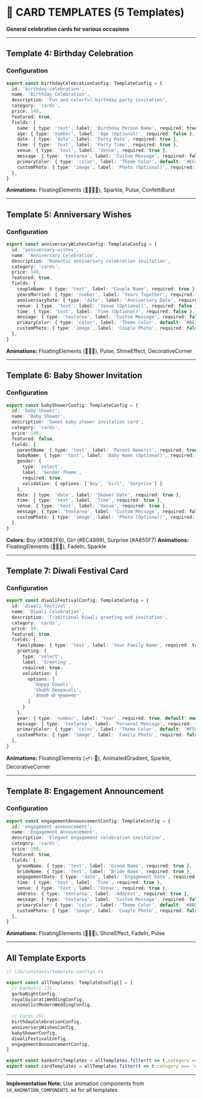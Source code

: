 # 🎁 CARD TEMPLATES (5 Templates)

**General celebration cards for various occasions**

---

## Template 4: Birthday Celebration

### Configuration

```typescript
export const birthdayCelebrationConfig: TemplateConfig = {
  id: 'birthday-celebration',
  name: 'Birthday Celebration',
  description: 'Fun and colorful birthday party invitation',
  category: 'cards',
  price: 149,
  featured: true,
  fields: {
    name: { type: 'text', label: 'Birthday Person Name', required: true },
    age: { type: 'number', label: 'Age (Optional)', required: false },
    date: { type: 'date', label: 'Party Date', required: true },
    time: { type: 'text', label: 'Party Time', required: true },
    venue: { type: 'text', label: 'Venue', required: true },
    message: { type: 'textarea', label: 'Custom Message', required: false },
    primaryColor: { type: 'color', label: 'Theme Color', default: '#EC4899' },
    customPhoto: { type: 'image', label: 'Photo (Optional)', required: false },
  },
}
```

**Animations:** FloatingElements (🎂🎈🎁🎉), Sparkle, Pulse, ConfettiBurst

---

## Template 5: Anniversary Wishes

### Configuration

```typescript
export const anniversaryWishesConfig: TemplateConfig = {
  id: 'anniversary-wishes',
  name: 'Anniversary Celebration',
  description: 'Romantic anniversary celebration invitation',
  category: 'cards',
  price: 149,
  featured: true,
  fields: {
    coupleName: { type: 'text', label: 'Couple Name', required: true },
    yearsMarried: { type: 'number', label: 'Years Together', required: true },
    anniversaryDate: { type: 'date', label: 'Anniversary Date', required: true },
    venue: { type: 'text', label: 'Venue (Optional)', required: false },
    time: { type: 'text', label: 'Time (Optional)', required: false },
    message: { type: 'textarea', label: 'Custom Message', required: false },
    primaryColor: { type: 'color', label: 'Theme Color', default: '#BE123C' },
    customPhoto: { type: 'image', label: 'Couple Photo', required: false },
  },
}
```

**Animations:** FloatingElements (💖💕💗), Pulse, ShineEffect, DecorativeCorner

---

## Template 6: Baby Shower Invitation

### Configuration

```typescript
export const babyShowerConfig: TemplateConfig = {
  id: 'baby-shower',
  name: 'Baby Shower',
  description: 'Sweet baby shower invitation card',
  category: 'cards',
  price: 149,
  featured: false,
  fields: {
    parentName: { type: 'text', label: 'Parent Name(s)', required: true },
    babyName: { type: 'text', label: 'Baby Name (Optional)', required: false },
    gender: { 
      type: 'select', 
      label: 'Gender Theme', 
      required: true,
      validation: { options: ['Boy', 'Girl', 'Surprise'] }
    },
    date: { type: 'date', label: 'Shower Date', required: true },
    time: { type: 'text', label: 'Time', required: true },
    venue: { type: 'text', label: 'Venue', required: true },
    message: { type: 'textarea', label: 'Custom Message', required: false },
    customPhoto: { type: 'image', label: 'Photo (Optional)', required: false },
  },
}
```

**Colors:** Boy (#3B82F6), Girl (#EC4899), Surprise (#A855F7)
**Animations:** FloatingElements (👶🍼🎀), FadeIn, Sparkle

---

## Template 7: Diwali Festival Card

### Configuration

```typescript
export const diwaliFestivalConfig: TemplateConfig = {
  id: 'diwali-festival',
  name: 'Diwali Celebration',
  description: 'Traditional Diwali greeting and invitation',
  category: 'cards',
  price: 99,
  featured: true,
  fields: {
    familyName: { type: 'text', label: 'Your Family Name', required: true },
    greeting: { 
      type: 'select',
      label: 'Greeting',
      required: true,
      validation: { 
        options: [
          'Happy Diwali',
          'Shubh Deepavali',
          'दीपावली की शुभकामनाएं'
        ]
      }
    },
    year: { type: 'number', label: 'Year', required: true, default: new Date().getFullYear() },
    message: { type: 'textarea', label: 'Personal Message', required: false },
    primaryColor: { type: 'color', label: 'Theme Color', default: '#F59E0B' },
    customPhoto: { type: 'image', label: 'Family Photo', required: false },
  },
}
```

**Animations:** FloatingElements (🪔✨💐), AnimatedGradient, Sparkle, DecorativeCorner

---

## Template 8: Engagement Announcement

### Configuration

```typescript
export const engagementAnnouncementConfig: TemplateConfig = {
  id: 'engagement-announcement',
  name: 'Engagement Announcement',
  description: 'Elegant engagement celebration invitation',
  category: 'cards',
  price: 199,
  featured: true,
  fields: {
    groomName: { type: 'text', label: 'Groom Name', required: true },
    brideName: { type: 'text', label: 'Bride Name', required: true },
    engagementDate: { type: 'date', label: 'Engagement Date', required: true },
    time: { type: 'text', label: 'Time', required: true },
    venue: { type: 'text', label: 'Venue', required: true },
    address: { type: 'textarea', label: 'Address', required: true },
    message: { type: 'textarea', label: 'Custom Message', required: false },
    primaryColor: { type: 'color', label: 'Theme Color', default: '#8B5CF6' },
    customPhoto: { type: 'image', label: 'Couple Photo', required: false },
  },
}
```

**Animations:** FloatingElements (💍💖✨), ShineEffect, FadeIn, Pulse

---

## All Template Exports

```typescript
// lib/constants/template-configs.ts

export const allTemplates: TemplateConfig[] = [
  // Kankotri (3)
  garbaNightConfig,
  royalGujaratiWeddingConfig,
  minimalistModernWeddingConfig,
  
  // Cards (5)
  birthdayCelebrationConfig,
  anniversaryWishesConfig,
  babyShowerConfig,
  diwaliFestivalConfig,
  engagementAnnouncementConfig,
]

export const kankotriTemplates = allTemplates.filter(t => t.category === 'kankotri')
export const cardTemplates = allTemplates.filter(t => t.category === 'cards')
```

---

**Implementation Note:** Use animation components from `16_ANIMATION_COMPONENTS.md` for all templates
